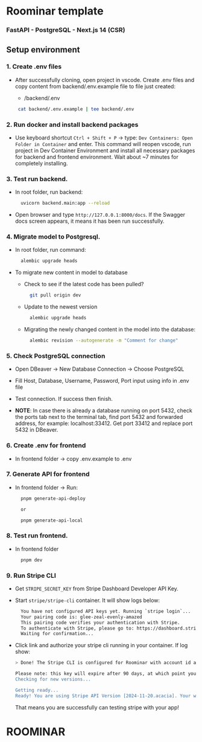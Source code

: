 # Roominar template

### FastAPI - PostgreSQL - Next.js 14 (CSR)

## Setup environment

### 1. Create .env files

- After successfully cloning, open project in vscode. Create .env files and copy content from backend/.env.example
  file to file just created:

  - /backend/.env

  ```bash
   cat backend/.env.example | tee backend/.env
  ```

### 2. Run docker and install backend packages

- Use keyboard shortcut `Ctrl + Shift + P` -> type: `Dev Containers: Open Folder in Container` and enter. This command
  will reopen vscode, run project in Dev Container Environment and install all necessary packages for backend and frontend
  environment. Wait about ~7 minutes for completely installing.

### 3. Test run backend.

- In root folder, run backend:

  ```bash
    uvicorn backend.main:app --reload
  ```

- Open browser and type `http://127.0.0.1:8000/docs`. If the Swagger docs screen appears, it means it has been run
  successfully.

### 4. Migrate model to Postgresql.

- In root folder, run command:

  ```bash
    alembic upgrade heads
  ```

- To migrate new content in model to database

  - Check to see if the latest code has been pulled?

    ```bash
      git pull origin dev
    ```

  - Update to the newest version

    ```bash
      alembic upgrade heads
    ```

  - Migrating the newly changed content in the model into the database:

    ```bash
      alembic revision --autogenerate -m "Comment for change"
    ```

### 5. Check PostgreSQL connection

- Open DBeaver -> New Database Connection -> Choose PostgreSQL
- Fill Host, Database, Username, Password, Port input using info in .env file
- Test connection. If success then finish.

- **NOTE**: In case there is already a database running on port 5432, check the ports tab next to the terminal tab, find
  port 5432 and forwarded address, for example: localhost:33412. Get port 33412 and replace port 5432 in DBeaver.

### 6. Create .env for frontend

- In frontend folder -> copy .env.example to .env

### 7. Generate API for frontend

- In frontend folder -> Run:

  ```bash
    pnpm generate-api-deploy

    or

    pnpm generate-api-local
  ```

### 8. Test run frontend.

- In frontend folder
  ```bash
    pnpm dev
  ```

### 9. Run Stripe CLI

- Get `STRIPE_SECRET_KEY` from Stripe Dashboard Developer API Key.
- Start `stripe/stripe-cli` container. It will show logs below:

  ```bash
    You have not configured API keys yet. Running `stripe login`...
    Your pairing code is: glee-zeal-evenly-amazed
    This pairing code verifies your authentication with Stripe.
    To authenticate with Stripe, please go to: https://dashboard.stripe.com/stripecli/confirm_auth?t=jfasjflasjfslfjasjfdlfjas
    Waiting for confirmation...
  ```

- Click link and authorize your stripe cli running in your container. If log show:

  ```bash
  > Done! The Stripe CLI is configured for Roominar with account id acct_1QUqPiC....

  Please note: this key will expire after 90 days, at which point you'll need to re-authenticate.
  Checking for new versions...

  Getting ready...
  Ready! You are using Stripe API Version [2024-11-20.acacia]. Your webhook signing secret is whsec_57d2370ec7a0865c8... (^C to quit)
  ```

  That means you are successfully can testing stripe with your app!

# ROOMINAR
